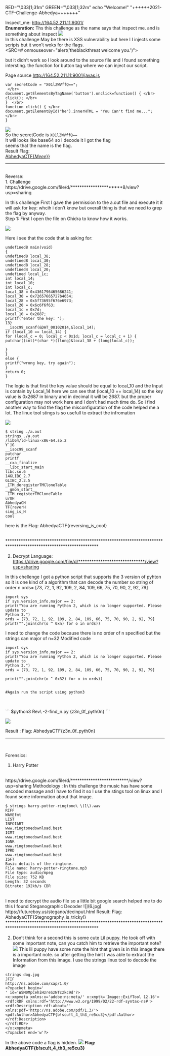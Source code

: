 
  RED="\033[1;31m"
GREEN="\033[1;32m"
echo "Welcome!"
 "++++++2021-CTF-Challenge-Abhedya+++++++"


Inspect_me: http://164.52.211.11:9001/
<br/>
**Enumeration:** Ths this challenge as the name says that inspect me. and is something
about inspect
![](1.jpg)
<br/>
In this challenge May be there is XSS vulnerability but here I I injects some scripts
but it won’t woks for the flags.
<br/>
<SRC=# onmouseover="alert('theblackthreat welcome you.')">
 
but it didn’t work so I look around to the source file and I found something intersting.
the function for button tag where we can inject our script.

Page source http://164.52.211.11:9001/javas.js

```
var secretCode = "X01lZWVffQ==";
 </br>
document.getElementsByTagName('button').onclick=function() { </br>
click(); </br>
}  </br>
function click() { </br>
document.getElementById("he").innerHTML = "You Can't find me..."; </br>
} 
```
![](2.jpg)
    <br/>
So the secretCode is ```X01lZWVffQ==```
<br/>
It will looks like base64 so i decode it I got the flag
<br/>
seems that the name is the flag.
<br/>
Result Flag:
<br/>
<u>AbhedyaCTF{_Meee_}}</u>
<br/>
*****************************************************************************************************************
<br/>
Reverse: 
<br/>
1. Challenge 
</br>
https://drive.google.com/file/d/**********************8/view?usp=sharing

In this challenge First I gave the permission to the a.out file and execute it it will ask for key: whcih i don’t 
know but overall thing is that we need to grep the flag by anyway.
<br/>
Step 1: First I open the file on Ghidra to know how it works.

![](3.jpg)



Here i see that the code that is asking for:

```
undefined8 main(void)
{
undefined8 local_38;
undefined8 local_30;
undefined8 local_28;
undefined4 local_20;
undefined local_1c;
int local_14;
int local_10;
int local_c;
local_38 = 0x4361796465686241;
local_30 = 0x72657665727b4654;
local_28 = 0x5f73695f676e6973;
local_20 = 0x6c6f6f63;
local_1c = 0x7d;
local_10 = 0x2687;
printf("enter the key: ");
13}
__isoc99_scanf(&DAT_00102014,&local_14);
if (local_10 == local_14) {
for (local_c = 0; local_c < 0x1d; local_c = local_c + 1) {
putchar((int)*(char *)((long)&local_38 + (long)local_c));

}
}
else {
printf("wrong key, try again");
}
return 0;
}
```

The logic is that first the key value should be equal to local_10 and the Input is contain by Local_14 here we can see that (local_10 == local_14) so the key value is
0x2687 in binary and in decimal it will be 2687. but the proper configuration may
not work here and I don’t had much time do.
So i find another way to find the flag the misconfiguration of the code helped me a
lot.
The linux tool stings is so usefull to extract the infromation

![](4.jpg)


```
$ string ./a.out
strings ./a.out
/lib64/ld-linux-x86-64.so.2
Y`]G
__isoc99_scanf
putchar
printf
__cxa_finalize
__libc_start_main
libc.so.6
14GLIBC_2.7
GLIBC_2.2.5
_ITM_deregisterTMCloneTable
__gmon_start__
_ITM_registerTMCloneTable
u/UH
AbhedyaCH
TF{reverH
sing_is_H
cool
```

here is the
Flag: AbhedyaCTF{reversing_is_cool}

<br/>
*****************************************************************************************************************
<br/>

2. Decrypt Language:
https://drive.google.com/file/d/******************************/view?usp=sharing

In this chellenge I got a python script that supports the 3 version of pyhton so it is one kind of a algorithm that 
can decode the number so string
of order n ords= [73, 72, 1, 92, 109, 2, 84, 109, 66, 75, 70, 90, 2, 92, 79]

```
import sys
if sys.version_info.major == 2:
print("You are running Python 2, which is no longer supported. Please update to
Python 3.")
ords = [73, 72, 1, 92, 109, 2, 84, 109, 66, 75, 70, 90, 2, 92, 79]
print("".join(chr(o ^ 0xn) for o in ords))
```

I need to change the code because there is no order of n specified but the strings can
major of n=32
Modified code

```
import sys
if sys.version_info.major == 2:
print("You are running Python 2, which is no longer supported. Please update to
Python 3.")
ords = [73, 72, 1, 92, 109, 2, 84, 109, 66, 75, 70, 90, 2, 92, 79]

print("".join(chr(o ^ 0x32) for o in ords))


#Again run the script using python3


```
<br/>
```
$python3 Rev\ -2-find_n.py
{z3n_0f_pyth0n}
```

![](5.jpg)
<br/>

Result : Flag:
AbhedyaCTF{z3n_0f_pyth0n}
<br/>
************************************************************************************************************
<br/>

Forensics:
1. Harry Potter
<br/>
https://drive.google.com/file/d/**************************/view?usp=sharing
Methodology : In this challenge the music has have some encoded massage and I have
to find it so I use the stings tool on linux and I found some information about that
image.

```
$ strings harry-potter-ringtone\ \(1\).wav
RIFF
WAVEfmt
LIST
INFOIART
www.ringtonedownload.best
ICMT
www.ringtonedownload.best
IGNR
www.ringtonedownload.best
IPRD
www.ringtonedownload.best
ISFT
Basic details of the ringtone.
File name: harry-potter-ringtone.mp3
File type: audio/mpeg
File size: 752 KB
Length: 32 seconds
Bitrate: 192kb/s CBR
```
  <br/>
I need to decrypt the audio file so a little bit google search helped me to do this
I found Steganographic Decoder
![](6.jpg)
https://futureboy.us/stegano/decinput.html
Result: Flag: AbhedyaCTF{Stegnography_is_tricky!}

<br/>
*****************************************************************************************************************
<br/>

2. Don’t think for a second this is some cute Lil puppy. He took off with some
important note, can
you catch him to retrieve the important note?
![](7.jpg)
This lil puppy have some note the hint that given is in this image there is a important
note.
so after getting the hint I was able to extract the Information from this image.
I use the strings linux tool to decode the image

```
strings dog.jpg
JFIF
http://ns.adobe.com/xap/1.0/
<?xpacket begin='
' id='W5M0MpCehiHzreSzNTczkc9d'?>
<x:xmpmeta xmlns:x='adobe:ns:meta/' x:xmptk='Image::ExifTool 12.16'>
<rdf:RDF xmlns:rdf='http://www.w3.org/1999/02/22-rdf-syntax-ns#'>
<rdf:Description rdf:about=''
xmlns:pdf='http://ns.adobe.com/pdf/1.3/'>
<pdf:Author>AbhedyaCTF{b!scu!t_4_th3_re5cu3}</pdf:Author>
</rdf:Description>
</rdf:RDF>
</x:xmpmeta>
<?xpacket end='w'?>
```

In the above code a flag is hidden.
![](8.jpg)
<b>Flag:
AbhedyaCTF{b!scu!t_4_th3_re5cu3}</b>
